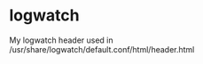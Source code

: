 # logwatch

My logwatch header
used in 
          /usr/share/logwatch/default.conf/html/header.html
